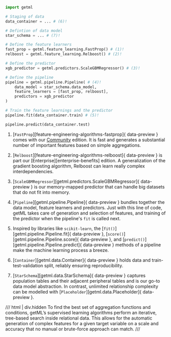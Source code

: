 ``` python hl_lines="11 17 24" linenums="1"
import getml

# Staging of data
data_container = ... # (6)!

# Defintion of data model
star_schema = ... # (7)!

# Define the feature learners
fast_prop = getml.feature_learning.FastProp() # (1)!
relboost = getml.feature_learning.Relboost() # (2)!

# Define the predictor
xgb_predictor = getml.predictors.ScaleGBMRegressor() # (3)!

# Define the pipeline
pipeline = getml.pipeline.Pipeline( # (4)!
    data_model = star_schema.data_model,
    feature_learners = [fast_prop, relboost],
    predictors = xgb_predictor
)

# Train the feature learnings and the predictor
pipeline.fit(data_container.train) # (5)!

pipeline.predict(data_container.test)
```

1.  [`FastProp`][feature-engineering-algorithms-fastprop]{ data-preview } comes with our [Community](https://github.com/getml/getml-community) edition. It is fast and generates a substantial number of important features based on simple aggregations.

2.  [`Relboost`][feature-engineering-algorithms-relboost]{ data-preview } is part our [Enterprise][enterprise-benefits] edition. A generalization of the gradient boosting algorithm, Relboost can learn really complex interdependencies.

3. [`ScaleGBMRegressor`][getml.predictors.ScaleGBMRegressor]{ data-preview } is our memory-mapped predictor that can handle big datasets that do not fit into memory.

4. [`Pipeline`][getml.pipeline.Pipeline]{ data-preview } bundles together the data model, feature learners and predictors. Just with this line of code, getML takes care of generation and selection of features, and training of the predictor when the pipeline's `fit` is called next.

5. Inspired by libraries like `scikit-learn`, the [`fit()`][getml.pipeline.Pipeline.fit]{ data-preview }, [`score()`][getml.pipeline.Pipeline.score]{ data-preview }, and [`predict()`][getml.pipeline.Pipeline.predict]{ data-preview } methods of a pipeline make the machine learning process a breeze.

6. [`Container`][getml.data.Container]{ data-preview } holds data and train-test-validation split, reliably ensuring reproducibility.

7. [`StarSchema`][getml.data.StarSchema]{ data-preview } captures population tables and their adjacent peripheral tables and is our go-to data model abstraction. 
In contrast, unlimited relationship complexity can be modelled with [`Placeholder`][getml.data.Placeholder]{ data-preview }.

/// html | div.hidden
To find the best set of aggregation functions and conditions, getML’s supervised learning algorithms perform an iterative, tree-based search inside relational data. This allows for the automatic generation of complex features for a given target variable on a scale and accuracy that no manual or brute-force approach can match.
///
